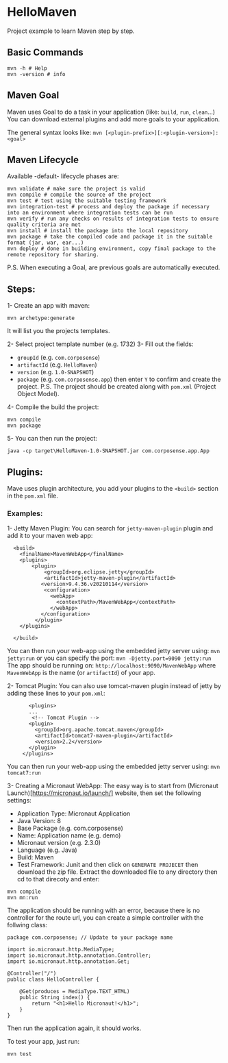 # HelloMaven

Project example to learn Maven step by step.

## Basic Commands
```
mvn -h # Help
mvn -version # info
```

## Maven Goal
Maven uses Goal to do a task in your application (like: `build`, `run`, `clean`...)
You can download external plugins and add more goals to your application.

The general syntax looks like: `mvn [<plugin-prefix>][:<plugin-version>]:<goal>`

## Maven Lifecycle
Available -default- lifecycle phases are:
```
mvn validate # make sure the project is valid
mvn compile # compile the source of the project
mvn test # test using the suitable testing framework
mvn integration-test # process and deploy the package if necessary into an environment where integration tests can be run
mvn verify # run any checks on results of integration tests to ensure quality criteria are met
mvn install # install the package into the local repository
mvn package # take the compiled code and package it in the suitable format (jar, war, ear...)
mvn deploy # done in building environment, copy final package to the remote repository for sharing.
```
P.S. When executing a Goal, are previous goals are automatically executed.


## Steps:
1- Create an app with maven:
```
mvn archetype:generate
```
It will list you the projects templates.

2- Select project template number (e.g. 1732)
3- Fill out the fields:
- `groupId` (e.g. `com.corposense`)
- `artifactId` (e.g. `HelloMaven`)
- `version` (e.g. `1.0-SNAPSHOT`)
- `package` (e.g. `com.corposense.app`)
then enter `Y` to confirm and create the project.
P.S. The project should be created along with `pom.xml` (Project Object Model).

4- Compile the build the project:
```
mvn compile
mvn package
```
5- You can then run the project:
```
java -cp target\HelloMaven-1.0-SNAPSHOT.jar com.corposense.app.App
```

## Plugins:
Mave uses plugin architecture, you add your plugins to the `<build>` section in the `pom.xml` file.

### Examples:

1- Jetty Maven Plugin:
You can search for `jetty-maven-plugin` plugin and add it to your maven web app:
```
  <build>
    <finalName>MavenWebApp</finalName>
    <plugins>
		<plugin>
		    <groupId>org.eclipse.jetty</groupId>
		    <artifactId>jetty-maven-plugin</artifactId>
		   <version>9.4.36.v20210114</version>
		    <configuration>
		      <webApp>
		        <contextPath>/MavenWebApp</contextPath>
		      </webApp>
		   </configuration>
		 </plugin>
    </plugins>
    
  </build>
```

You can then run your web-app using the embedded jetty server using:
`mvn jetty:run`
or you can specify the port:
`mvn -Djetty.port=9090 jetty:run`
The app should be running on: `http://localhost:9090/MavenWebApp` where `MavenWebApp` is the name (or `artifactId`) of your app. 

 2- Tomcat Plugin:
 You can also use tomcat-maven plugin instead of jetty by adding these lines to your `pom.xml`:
 ```
 		<plugins>
 		...
         <!-- Tomcat Plugin -->
        <plugin>
          <groupId>org.apache.tomcat.maven</groupId>
          <artifactId>tomcat7-maven-plugin</artifactId>
          <version>2.2</version>
        </plugin>
      </plugins>
 ```
 You can then run your web-app using the embedded jetty server using:
`mvn tomcat7:run`
 
3- Creating a Micronaut WebApp:
The easy way is to start from (Micronaut Launch)[https://micronaut.io/launch/] website, then set the following settings:
- Application Type: Micronaut Application
- Java Version: 8
- Base Package (e.g. com.corposense)
- Name: Application name (e.g. demo)
- Micronaut version (e.g. 2.3.0)
- Language (e.g. Java)
- Build: Maven
- Test Framework: Junit
and then click on `GENERATE PROJECET` then download the zip file.
Extract the downloaded file to any directory then cd to that direcoty and enter:
```
mvn compile
mvn mn:run
```
The application should be running with an error, because there is no controller for the route url, you can create a simple controller with the follwing class:
```
package com.corposense; // Update to your package name

import io.micronaut.http.MediaType;
import io.micronaut.http.annotation.Controller;
import io.micronaut.http.annotation.Get;

@Controller("/") 
public class HelloController {

    @Get(produces = MediaType.TEXT_HTML) 
    public String index() {
        return "<h1>Hello Micronaut!</h1>"; 
    }
}
```
Then run the application again, it should works.

To test your app, just run:
```
mvn test
```
